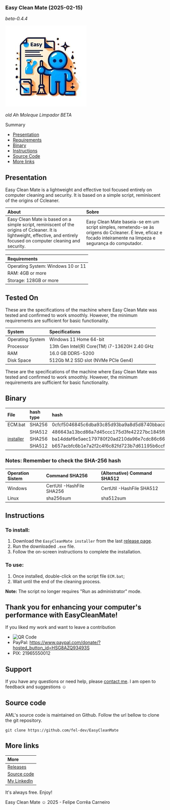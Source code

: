 ### Easy Clean Mate (2025-02-15) 
_beta-0.4.4_

![Logo](./assets/img/logo.png)

_old Ah Moleque Limpador BETA_

Summary
 - [Presentation](#presentation)
 - [Requirements](#requirements)
 - [Binary](#binary)
 - [Instructions](#instructions)
 - [Source Code](#source-code)
 - [More links](#more-links)

## Presentation 

Easy Clean Mate is a lightweight and effective tool focused entirely on computer cleaning and security. It is based on a simple script, reminiscent of the origins of Ccleaner.


| About|Sobre |
| :---|:--- |
| Easy Clean Mate is based on a simple script, reminiscent of the origins of Ccleaner. It is lightweight, effective, and entirely focused on computer cleaning and security. | Easy Clean Mate baseia-se em um script simples, remetendo-se às origens do Ccleaner. É leve, eficaz e focado inteiramente na limpeza e segurança do computador. |


| Requirements | 
| :--- |
| Operating System: Windows 10 or 11 |
| RAM: 4GB or more |
| Storage: 128GB or more |

## Tested On

These are the specifications of the machine where Easy Clean Mate was tested and confirmed to work smoothly. However, the minimum requirements are sufficient for basic functionality.

| System | Specifications |
| :--- | :--- |
| Operating System | Windows 11 Home 64-bit |
| Processor | 13th Gen Intel(R) Core(TM) i7-13620H 2.40 GHz |
| RAM | 16.0 GB DDR5-5200 |
| Disk Space | 512Gb M.2 SSD slot (NVMe PCIe Gen4) |

These are the specifications of the machine where Easy Clean Mate was tested and confirmed to work smoothly. However, the minimum requirements are sufficient for basic functionality.


## Binary

| File | hash type | hash |
| :-- | :-- | :-- |
| ECM.bat    | SHA256 | 0cfcf5046845c6dba93c85d93ba9a8d5d8740bbacdab37f673141685a5978813 |
|    | SHA512 | 486643a13bcd86a7d45ccc175d3fe42227bc1845fbc3d103c32233821f3fe21a92fcac696ebae5b3a71f4b60b9617d2862e49574c0b648fe3e06bc83fe6de094 |
| [installer](https://github.com/fel-dev/EasyCleanMate/releases/download/0.4.4/installer.exe)         | SHA256 | ba14ddaf6e5aec179780f20ad210da96e7cdc86c6611e61eadbc14e1048122f7 |
|          | SHA512 |b657acbfc6b1e7a2f2c4f6c82fd723b7d61195b6ccf11ff99f86c519d6d487f1305670684eb67bb3377bc27eb8b8b0d687df618501faeb1f5900093a589a1733 |


### Notes: **Remember to check the SHA-256 hash**
| Operation Sistem | Command SHA256 | (Alternative) Command SHA512 |
| :-- | :-- | :-- |
| Windows | CertUtil -HashFile <file> SHA256| CertUtil -HashFile <file> SHA512 |
| Linux | sha256sum <file> | sha512sum <file> |

## Instructions

### To install:

1. Download the `EasyCleanMate installer` from the last [release page](https://github.com/fel-dev/EasyCleanMate/releases).
2. Run the downloaded `.exe` file.
3. Follow the on-screen instructions to complete the installation.

### To use:

1. Once installed, double-click on the script file `ECM.bat`;
2. Wait until the end of the cleaning process.

**Note:** The script no longer requires "Run as administrator" mode.

## Thank you for enhancing your computer's performance with EasyCleanMate!

If you liked my work and want to leave a contribution
- ![QR Code](assets/img/QR%20Code.png)
- PayPal: https://www.paypal.com/donate/?hosted_button_id=HSG8AZQ93493S 
- PIX: 21965550012

## Support
If you have any questions or need help, please [contact me](https://fel-dev.github.io/Projetos/assets/html/index-en.html#contato). I am open to feedback and suggestions ☺



## Source code
AML's source code is maintained on Github. Follow the url bellow to clone the git repository.

    git clone https://github.com/fel-dev/EasyCleanMate

## More links

| More |
| :--- |
| [Releases](https://github.com/fel-dev/EasyCleanMate/releases)|
| [Source code](https://github.com/fel-dev/EasyCleanMate)  |
| [My LinkedIn](https://www.linkedin.com/in/felipe-carneiro-dev) |

It's always free. Enjoy!

Easy Clean Mate ☺ 2025 - Felipe Corrêa Carneiro
